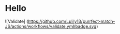 # Hello

![Validate]
(https://github.com/Lulily13/purrfect-match-JS/actions/workflows/validate.yml/badge.svg)
